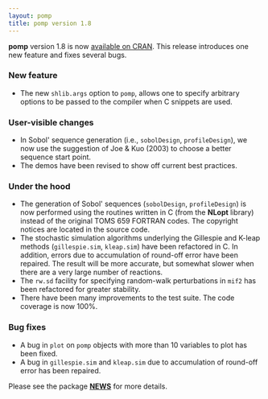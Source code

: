 ```yaml
---
layout: pomp
title: pomp version 1.8
---
```


**pomp** version 1.8 is now [available on CRAN](https://cran.r-project.org/web/packages/pomp/index.html).
This release introduces one new feature and fixes several bugs.

### New feature

- The new `shlib.args` option to `pomp`, allows one to specify arbitrary options to be passed to the compiler when C snippets are used.

### User-visible changes

- In Sobol' sequence generation (i.e., `sobolDesign`, `profileDesign`), we now use the suggestion of Joe & Kuo (2003) to choose a better sequence start point.
- The demos have been revised to show off current best practices.

### Under the hood

- The generation of Sobol' sequences (`sobolDesign`, `profileDesign`) is now performed using the routines written in C (from the **NLopt** library) instead of the original TOMS 659 FORTRAN codes.
  The copyright notices are located in the source code.
- The stochastic simulation algorithms underlying the Gillespie and K-leap methods (`gillespie.sim`, `kleap.sim`) have been refactored in C.
  In addition, errors due to accumulation of round-off error have been repaired.
  The result will be more accurate, but somewhat slower when there are a very large number of reactions.
- The `rw.sd` facility for specifying random-walk perturbations in `mif2` has been refactored for greater stability.
- There have been many improvements to the test suite.
  The code coverage is now 100%.

### Bug fixes

- A bug in `plot` on `pomp` objects with more than 10 variables to plot has been fixed.
- A bug in `gillespie.sim` and `kleap.sim` due to accumulation of round-off error has been repaired.

Please see the package [**NEWS**](https://kingaa.github.io/pomp/NEWS/) for more details.
